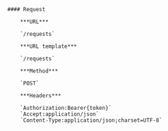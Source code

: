     #### Request

        ***URL***

        `/requests`

        ***URL template***

        `/requests`

        ***Method***

        `POST`

        ***Headers***

        `Authorization:Bearer{token}`
        `Accept:application/json`
        `Content-Type:application/json;charset=UTF-8`
